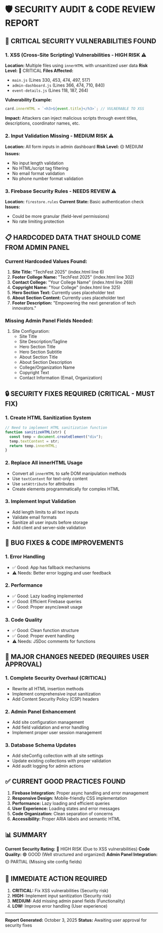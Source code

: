 # 🛡️ SECURITY AUDIT & CODE REVIEW REPORT

## 🚨 CRITICAL SECURITY VULNERABILITIES FOUND

### 1. **XSS (Cross-Site Scripting) Vulnerabilities - HIGH RISK** ⚠️

**Location:** Multiple files using `innerHTML` with unsanitized user data
**Risk Level:** 🔴 CRITICAL
**Files Affected:**

- `main.js` (Lines 330, 453, 474, 497, 517)
- `admin-dashboard.js` (Lines 366, 474, 710, 840)
- `event-details.js` (Lines 118, 187, 264)

**Vulnerability Example:**

```javascript
card.innerHTML = `<h3>${event.title}</h3>`; // VULNERABLE TO XSS
```

**Impact:** Attackers can inject malicious scripts through event titles, descriptions, coordinator names, etc.

### 2. **Input Validation Missing - MEDIUM RISK** ⚠️

**Location:** All form inputs in admin dashboard
**Risk Level:** 🟡 MEDIUM
**Issues:**

- No input length validation
- No HTML/script tag filtering
- No email format validation
- No phone number format validation

### 3. **Firebase Security Rules - NEEDS REVIEW** ⚠️

**Location:** `firestore.rules`
**Current State:** Basic authentication check
**Issues:**

- Could be more granular (field-level permissions)
- No rate limiting protection

## 📋 HARDCODED DATA THAT SHOULD COME FROM ADMIN PANEL

### Current Hardcoded Values Found:

1. **Site Title:** "TechFest 2025" (index.html line 6)
2. **Footer College Name:** "TechFest 2025" (index.html line 302)
3. **Contact College:** "Your College Name" (index.html line 269)
4. **Copyright Name:** "Your College" (index.html line 325)
5. **Hero Section Text:** Currently uses placeholder text
6. **About Section Content:** Currently uses placeholder text
7. **Footer Description:** "Empowering the next generation of tech innovators."

### Missing Admin Panel Fields Needed:

1. Site Configuration:
   - Site Title
   - Site Description/Tagline
   - Hero Section Title
   - Hero Section Subtitle
   - About Section Title
   - About Section Description
   - College/Organization Name
   - Copyright Text
   - Contact Information (Email, Organization)

## 🔒 SECURITY FIXES REQUIRED (CRITICAL - MUST FIX)

### 1. Create HTML Sanitization System

```javascript
// Need to implement HTML sanitization function
function sanitizeHTML(str) {
  const temp = document.createElement("div");
  temp.textContent = str;
  return temp.innerHTML;
}
```

### 2. Replace All innerHTML Usage

- Convert all `innerHTML` to safe DOM manipulation methods
- Use `textContent` for text-only content
- Use `setAttribute` for attributes
- Create elements programmatically for complex HTML

### 3. Implement Input Validation

- Add length limits to all text inputs
- Validate email formats
- Sanitize all user inputs before storage
- Add client and server-side validation

## 🔧 BUG FIXES & CODE IMPROVEMENTS

### 1. Error Handling

- ✅ Good: App has fallback mechanisms
- ⚠️ Needs: Better error logging and user feedback

### 2. Performance

- ✅ Good: Lazy loading implemented
- ✅ Good: Efficient Firebase queries
- ✅ Good: Proper async/await usage

### 3. Code Quality

- ✅ Good: Clean function structure
- ✅ Good: Proper event handling
- ⚠️ Needs: JSDoc comments for functions

## 🎯 MAJOR CHANGES NEEDED (REQUIRES USER APPROVAL)

### 1. **Complete Security Overhaul** (CRITICAL)

- Rewrite all HTML insertion methods
- Implement comprehensive input sanitization
- Add Content Security Policy (CSP) headers

### 2. **Admin Panel Enhancement**

- Add site configuration management
- Add field validation and error handling
- Implement proper user session management

### 3. **Database Schema Updates**

- Add siteConfig collection with all site settings
- Update existing collections with proper validation
- Add audit logging for admin actions

## ✅ CURRENT GOOD PRACTICES FOUND

1. **Firebase Integration:** Proper async handling and error management
2. **Responsive Design:** Mobile-friendly CSS implementation
3. **Performance:** Lazy loading and efficient queries
4. **User Experience:** Loading states and error messages
5. **Code Organization:** Clean separation of concerns
6. **Accessibility:** Proper ARIA labels and semantic HTML

## 📊 SUMMARY

**Current Security Rating:** 🔴 HIGH RISK (Due to XSS vulnerabilities)
**Code Quality:** 🟢 GOOD (Well structured and organized)
**Admin Panel Integration:** 🟡 PARTIAL (Missing site config fields)

## 🚀 IMMEDIATE ACTION REQUIRED

1. **CRITICAL:** Fix XSS vulnerabilities (Security risk)
2. **HIGH:** Implement input sanitization (Security risk)
3. **MEDIUM:** Add missing admin panel fields (Functionality)
4. **LOW:** Improve error handling (User experience)

---

**Report Generated:** October 3, 2025
**Status:** Awaiting user approval for security fixes
